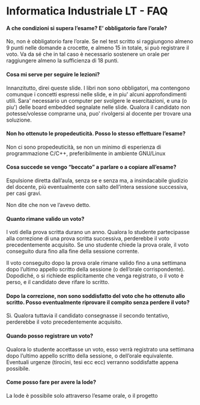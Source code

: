# Informatica Industriale LT - FAQ

#### A che condizioni si supera l’esame? E’ obbligatorio fare l’orale?

No, non è obbligatorio fare l’orale. Se nel test scritto si raggiungono almeno 9 punti nelle domande a crocette, e almeno 15 in totale, si può registrare il voto. Va da sé che in tal caso è necessario sostenere un orale per raggiungere almeno la sufficienza di 18 punti.


#### Cosa mi serve per seguire le lezioni?

Innanzitutto, direi queste slide. I libri non sono obbligatori, ma contengono comunque i concetti espressi nelle slide, e in piu' alcuni approfondimenti utili.
Sara' necessario un computer per svolgere le esercitazioni, e una (o piu') delle board embedded segnalate nelle slide.
Qualora il candidato non potesse/volesse comprarne una, puo' rivolgersi al docente per trovare una soluzione.

#### Non ho ottenuto le propedeuticità. Posso lo stesso effettuare l’esame?

Non ci sono propedeuticità, se non un minimo di esperienza di programmazione C/C++, preferibilmente in ambiente GNU/Linux

#### Cosa succede se vengo “beccato” a parlare o a copiare all’esame?

Espulsione diretta dall’aula, senza se e senza ma, a insindacabile giudizio del docente, più eventualmente con salto dell’intera sessione successiva, per casi gravi.

Non dite che non ve l’avevo detto.

#### Quanto rimane valido un voto?

I voti della prova scritta durano un anno. Qualora lo studente partecipasse alla correzione di una prova scritta successiva, perderebbe il voto precedentemente acquisito. Se uno studente chiede la prova orale, il voto conseguito dura fino alla fine della sessione corrente.

Il voto conseguito dopo la prova orale rimane valido fino a una settimana dopo l’ultimo appello scritto della sessione (o dell’orale corrispondente). Dopodiché, o si richiede esplicitamente che venga registrato, o il voto è perso, e il candidato deve rifare lo scritto.

#### Dopo la correzione, non sono soddisfatto del voto che ho ottenuto allo scritto. Posso eventualmente riprovare il compito senza perdere il voto?

Sì. Qualora tuttavia il candidato consegnasse il secondo tentativo, perderebbe il voto precedentemente acquisito.

#### Quando posso registrare un voto?

Qualora lo studente accettasse un voto, esso verrà registrato una settimana dopo l’ultimo appello scritto della sessione, o dell’orale equivalente. Eventuali urgenze (tirocini, tesi ecc ecc) verranno soddisfatte appena possibile.

#### Come posso fare per avere la lode?

La lode è possibile solo attraverso l’esame orale, o il progetto
